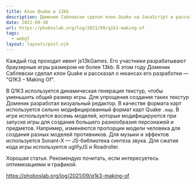 ```yaml
---
title: Клон Quake в 13kb
description: Доменик Саблевски сделал клон Quake на JavaScript и рассказал о нюансах его разработки
date: 2021-09-30
url: https://phoboslab.org/log/2021/09/q1k3-making-of
tags:
  - webgl
layout: layouts/post.njk
---
```

Каждый год проходит ивент js13kGames. Его участники разрабатывают браузерные игры размером не более 13kb. В этом году Доменик Саблевски сделал клон Quake и рассказал о нюансах его разработки — "Q1K3 – Making Of".

В Q1K3 используется динамическая генерация текстур, чтобы уменьшить общий размер игры. Для упрощения создания таких текстур Доменик разработал визуальный редактор. В качестве формата карт используется сильно модифицированный формат карт Quake `.map`. В игре используется восемь моделей, которые модифицируются при запуске игры для создания большего разнообразия персонажей и предметов. Например, изменяются пропорции модели человека для создания разных моделей противников. Для музыки и эффектов используется Sonant-X — JS-библиотека синтеза звука. Для сжатия кода игры используется uglifyJS и Roadroller.

Хорошая статья. Рекомендую почитать, если интересуетесь оптимизациями и графикой.

https://phoboslab.org/log/2021/09/q1k3-making-of
